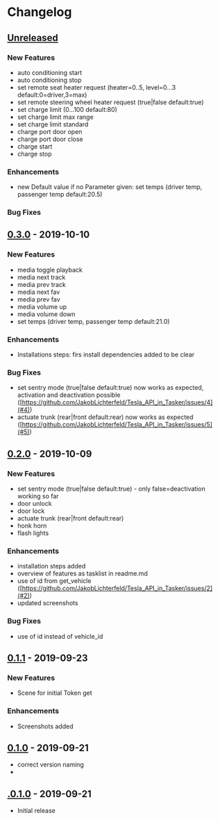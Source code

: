 # Changelog

## [Unreleased]

### New Features
- auto conditioning start
- auto conditioning stop
- set remote seat heater request (heater=0..5,  level=0...3 default:0=driver,3=max)
- set remote steering wheel heater request (true|false default:true)
- set charge limit (0...100 default:80)
- set charge limit max range
- set charge limit standard
- charge port door open
- charge port door close
- charge start
- charge stop

### Enhancements
- new Default value if no Parameter given: set temps (driver temp, passenger temp default:20.5)
  
### Bug Fixes

## [0.3.0] - 2019-10-10
### New Features
- media toggle playback
- media next track
- media prev track
- media next fav
- media prev fav
- media volume up
- media volume down
- set temps (driver temp, passenger temp default:21.0)
   
### Enhancements
- Installations steps: firs install dependencies added to be clear
  
### Bug Fixes
- set sentry mode (true|false default:true) now works as expected, activation and deactivation possible ([https://github.com/JakobLichterfeld/Tesla_API_in_Tasker/issues/4](#4))
- actuate trunk (rear|front default:rear) now works as expected ([https://github.com/JakobLichterfeld/Tesla_API_in_Tasker/issues/5](#5))
  
## [0.2.0] - 2019-10-09
### New Features
- set sentry mode (true|false default:true) - only false=deactivation working so far
- door unlock
- door lock
- actuate trunk (rear|front default:rear)
- honk horn
- flash lights
  
### Enhancements
- installation steps added
- overview of features as tasklist in readme.md
- use of id from get_vehicle ([https://github.com/JakobLichterfeld/Tesla_API_in_Tasker/issues/2](#2))
- updated screenshots
  
### Bug Fixes
- use of id instead of vehicle_id

## [0.1.1] - 2019-09-23

### New Features
- Scene for initial Token get

### Enhancements
- Screenshots added

## [0.1.0] - 2019-09-21
- correct version naming
- 
## [.0.1.0] - 2019-09-21
- Initial release

[unreleased]: https://github.com/JakobLichterfeld/Tesla_API_in_Tasker/compare/v0.3.0...HEAD
[0.3.0]: https://github.com/JakobLichterfeld/Tesla_API_in_Tasker/compare/v0.2.0...v0.3.0
[0.2.0]: https://github.com/JakobLichterfeld/Tesla_API_in_Tasker/compare/v0.1.1...v0.2.0
[0.1.1]: https://github.com/JakobLichterfeld/Tesla_API_in_Tasker/compare/v0.1.0...v0.1.1
[0.1.0]: https://github.com/JakobLichterfeld/Tesla_API_in_Tasker/compare/v.0.1.0...v0.1.0
[.0.1.0]: https://github.com/JakobLichterfeld/Tesla_API_in_Tasker/compare/acb22ada4...v.0.1.0
